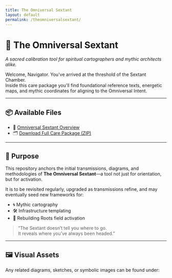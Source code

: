 ```yaml
---
title: The Omniversal Sextant
layout: default
permalink: /theomniversalsextant/
---
```


# 🧭 The Omniversal Sextant  
*A sacred calibration tool for spiritual cartographers and mythic architects alike.*

Welcome, Navigator. You've arrived at the threshold of the Sextant Chamber.  
Inside this care package you'll find foundational reference texts, energetic maps, and mythic coordinates for aligning to the Omniversal Intent.

---

## 📦 Available Files

- 📘 [Omniversal Sextant Overview](./omniversalsextant.md)  
- 🗂️ [Download Full Care Package (ZIP)](../sextants/OmniversalSextant_Package.zip)

---

## 🧬 Purpose

This repository anchors the initial transmissions, diagrams, and methodologies of **The Omniversal Sextant**—a tool not just for orientation, but for activation.

It is to be revisited regularly, upgraded as transmissions refine, and may eventually seed new frameworks for:

- 🌀 Mythic cartography  
- 🛠️ Infrastructure templating  
- 🌱 Rebuilding Roots field activation

> “The Sextant doesn’t tell you where to go.  
> It reveals where you’ve always been headed.”

---

## 🖼️ Visual Assets

Any related diagrams, sketches, or symbolic images can be found under:
